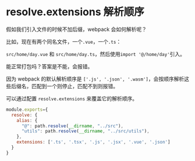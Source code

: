 # resolve.extensions 解析顺序

假如我们引入文件的时候不加后缀，webpack 会如何解析呢？

比如，现在有两个同名文件，一个`.vue`，一个`.ts`：

`src/home/day.vue` 和 `src/home/day.ts`，然后使用`import '@/home/day'`引入。

能正常打包吗？答案是不能，会报错。

因为 webpack 的默认解析顺序是 `['.js', '.json', '.wasm']`，会按顺序解析这些后缀名，匹配到一个则停止，匹配不到则报错。

可以通过配置 `resolve.extensions` 来覆盖它的解析顺序。

```js
module.exports={
  resolve: {
    alias: {
      "@": path.resolve(__dirname, "../src"),
      "utils": path.resolve(__dirname, "../src/utils"),
    },
    extensions: ['.ts', '.tsx', '.js', '.jsx', '.vue', '.json']
  }
}
```